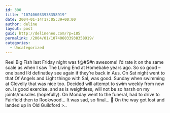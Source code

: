 ```yaml
---
id: 300
title: "107406033938358919"
date: 2004-01-14T17:05:39+00:00
author: deline
layout: post
guid: http://delineneo.com/?p=185
permalink: /2004/01/107406033938358919/
categories:
  - Uncategorized
---
```

Reel Big Fish last Friday night was f@#$#n awesome! I&#8217;d rate it on the same scale as when I saw The Living End at Homebake years ago. So so good &#8211; one band I&#8217;d definatley see again if they&#8217;re back in Aus. On Sat night went to that Of Angels and Light thingo with Sal, was good. Sunday when swimming at Clovelly that was nice too. Decided will attempt to swim weekly from now on. Is good exercise, and as is weightless, will not be so harsh on my joints/muscles (hopefully). On Monday went to the funeral, had to drive to Fairfield then to Rookwood&#8230; It was sad, so final&#8230; 🙁 On the way got lost and landed up in Old Guildford >..